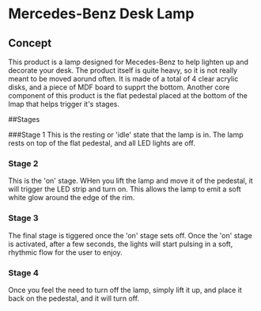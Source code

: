 # Mercedes-Benz Desk Lamp


## Concept
This product is a lamp designed for Mecedes-Benz to help lighten up and decorate your desk. The product itself is quite heavy, so it is not really meant to be moved aorund often. It is made of a total of 4 clear acrylic disks, and a piece of MDF board to supprt the bottom. Another core component of this product is the flat pedestal placed at the bottom of the lmap that helps trigger it's stages.

##Stages

###Stage 1 
This is the resting or 'idle' state that the lamp is in. The lamp rests on top of the flat pedestal, and all LED lights are off.

### Stage 2
This is the 'on' stage. WHen you lift the lamp and move it of the pedestal, it will trigger the LED strip and turn on. This allows the lamp to emit a soft white glow around the edge of the rim. 

### Stage 3
The final stage is tiggered once the 'on' stage sets off. Once the 'on' stage is activated, after a few seconds, the lights will start pulsing in a soft, rhythmic flow for the user to enjoy. 

### Stage 4
Once you feel the need to turn off the lamp, simply lift it up, and place it back on the pedestal, and it will turn off. 
